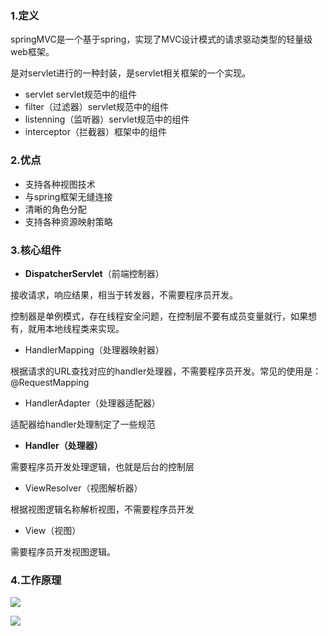 ### 1.定义

springMVC是一个基于spring，实现了MVC设计模式的请求驱动类型的轻量级web框架。

是对servlet进行的一种封装，是servlet相关框架的一个实现。

- servlet   servlet规范中的组件
- filter（过滤器）servlet规范中的组件
- listenning（监听器）servlet规范中的组件
- interceptor（拦截器）框架中的组件

### 2.优点

- 支持各种视图技术
- 与spring框架无缝连接
- 清晰的角色分配
- 支持各种资源映射策略

### 3.核心组件

- **DispatcherServlet**（前端控制器）

接收请求，响应结果，相当于转发器，不需要程序员开发。

控制器是单例模式，存在线程安全问题，在控制层不要有成员变量就行，如果想有，就用本地线程类来实现。

- HandlerMapping（处理器映射器）

根据请求的URL查找对应的handler处理器，不需要程序员开发。常见的使用是：@RequestMapping

- HandlerAdapter（处理器适配器）

适配器给handler处理制定了一些规范

- **Handler（处理器）**

需要程序员开发处理逻辑，也就是后台的控制层

- ViewResolver（视图解析器）

根据视图逻辑名称解析视图，不需要程序员开发

- View（视图）

需要程序员开发视图逻辑。

### 4.工作原理

![](D:\20-workspace\myRpository\image\springMVC工作流程.png)

![](D:\20-workspace\myRpository\image\springMVC时序图.png)




